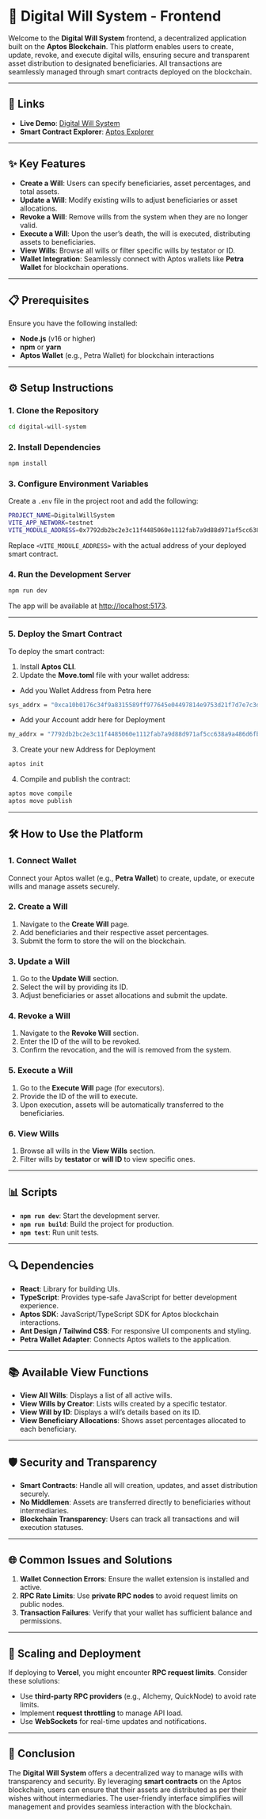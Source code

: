# 🚀 Digital Will System - Frontend

Welcome to the **Digital Will System** frontend, a decentralized application built on the **Aptos Blockchain**. This platform enables users to create, update, revoke, and execute digital wills, ensuring secure and transparent asset distribution to designated beneficiaries. All transactions are seamlessly managed through smart contracts deployed on the blockchain.

---

## 🔗 Links

- **Live Demo**: [Digital Will System](https://aptos-digital-will.vercel.app/)
- **Smart Contract Explorer**: [Aptos Explorer](https://explorer.aptoslabs.com/account/0x7792db2bc2e3c11f4485060e1112fab7a9d88d971af5cc638a9a486d6fb7ca61/modules/code/DigitalWillSystem?network=testnet)

---

## ✨ Key Features

- **Create a Will**: Users can specify beneficiaries, asset percentages, and total assets.
- **Update a Will**: Modify existing wills to adjust beneficiaries or asset allocations.
- **Revoke a Will**: Remove wills from the system when they are no longer valid.
- **Execute a Will**: Upon the user’s death, the will is executed, distributing assets to beneficiaries.
- **View Wills**: Browse all wills or filter specific wills by testator or ID.
- **Wallet Integration**: Seamlessly connect with Aptos wallets like **Petra Wallet** for blockchain operations.

---

## 📋 Prerequisites

Ensure you have the following installed:

- **Node.js** (v16 or higher)
- **npm** or **yarn**
- **Aptos Wallet** (e.g., Petra Wallet) for blockchain interactions

---

## ⚙️ Setup Instructions

### 1. Clone the Repository

```bash
cd digital-will-system
```

### 2. Install Dependencies

```bash
npm install
```

### 3. Configure Environment Variables

Create a `.env` file in the project root and add the following:

```bash
PROJECT_NAME=DigitalWillSystem
VITE_APP_NETWORK=testnet
VITE_MODULE_ADDRESS=0x7792db2bc2e3c11f4485060e1112fab7a9d88d971af5cc638a9a486d6fb7ca61
```

Replace `<VITE_MODULE_ADDRESS>` with the actual address of your deployed smart contract.

### 4. Run the Development Server

```bash
npm run dev
```

The app will be available at [http://localhost:5173](http://localhost:5173).

---

### 5. Deploy the Smart Contract

To deploy the smart contract:

1. Install **Aptos CLI**.
2. Update the **Move.toml** file with your wallet address:

- Add you Wallet Address from Petra here

```bash
sys_addrx = "0xca10b0176c34f9a8315589ff977645e04497814e9753d21f7d7e7c3d83aa7b57"
```

- Add your Account addr here for Deployment

```bash
my_addrx = "7792db2bc2e3c11f4485060e1112fab7a9d88d971af5cc638a9a486d6fb7ca61"
```

3. Create your new Address for Deployment

```bash
aptos init
```

4. Compile and publish the contract:

```bash
aptos move compile
aptos move publish
```

---

## 🛠 How to Use the Platform

### 1. Connect Wallet

Connect your Aptos wallet (e.g., **Petra Wallet**) to create, update, or execute wills and manage assets securely.

### 2. Create a Will

1. Navigate to the **Create Will** page.
2. Add beneficiaries and their respective asset percentages.
3. Submit the form to store the will on the blockchain.

### 3. Update a Will

1. Go to the **Update Will** section.
2. Select the will by providing its ID.
3. Adjust beneficiaries or asset allocations and submit the update.

### 4. Revoke a Will

1. Navigate to the **Revoke Will** section.
2. Enter the ID of the will to be revoked.
3. Confirm the revocation, and the will is removed from the system.

### 5. Execute a Will

1. Go to the **Execute Will** page (for executors).
2. Provide the ID of the will to execute.
3. Upon execution, assets will be automatically transferred to the beneficiaries.

### 6. View Wills

1. Browse all wills in the **View Wills** section.
2. Filter wills by **testator** or **will ID** to view specific ones.

---

## 📊 Scripts

- **`npm run dev`**: Start the development server.
- **`npm run build`**: Build the project for production.
- **`npm test`**: Run unit tests.

---

## 🔍 Dependencies

- **React**: Library for building UIs.
- **TypeScript**: Provides type-safe JavaScript for better development experience.
- **Aptos SDK**: JavaScript/TypeScript SDK for Aptos blockchain interactions.
- **Ant Design / Tailwind CSS**: For responsive UI components and styling.
- **Petra Wallet Adapter**: Connects Aptos wallets to the application.

---

## 📚 Available View Functions

- **View All Wills**: Displays a list of all active wills.
- **View Wills by Creator**: Lists wills created by a specific testator.
- **View Will by ID**: Displays a will’s details based on its ID.
- **View Beneficiary Allocations**: Shows asset percentages allocated to each beneficiary.

---

## 🛡 Security and Transparency

- **Smart Contracts**: Handle all will creation, updates, and asset distribution securely.
- **No Middlemen**: Assets are transferred directly to beneficiaries without intermediaries.
- **Blockchain Transparency**: Users can track all transactions and will execution statuses.

---

## 🌐 Common Issues and Solutions

1. **Wallet Connection Errors**: Ensure the wallet extension is installed and active.
2. **RPC Rate Limits**: Use **private RPC nodes** to avoid request limits on public nodes.
3. **Transaction Failures**: Verify that your wallet has sufficient balance and permissions.

---

## 🚀 Scaling and Deployment

If deploying to **Vercel**, you might encounter **RPC request limits**. Consider these solutions:

- Use **third-party RPC providers** (e.g., Alchemy, QuickNode) to avoid rate limits.
- Implement **request throttling** to manage API load.
- Use **WebSockets** for real-time updates and notifications.

---

## 🎉 Conclusion

The **Digital Will System** offers a decentralized way to manage wills with transparency and security. By leveraging **smart contracts** on the Aptos blockchain, users can ensure that their assets are distributed as per their wishes without intermediaries. The user-friendly interface simplifies will management and provides seamless interaction with the blockchain.


